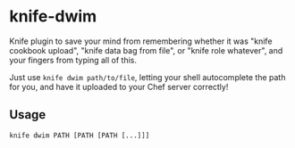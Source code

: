 # knife-dwim

Knife plugin to save your mind from remembering whether it was "knife
cookbook upload", "knife data bag from file", or "knife role
whatever", and your fingers from typing all of this.

Just use `knife dwim path/to/file`, letting your shell autocomplete
the path for you, and have it uploaded to your Chef server correctly!

## Usage

`knife dwim PATH [PATH [PATH [...]]]`
